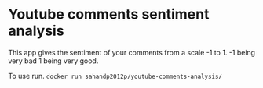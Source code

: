 # Youtube comments sentiment analysis
This app gives the sentiment of your comments from a scale -1 to 1. -1 being very bad 1 being very good.

To use run.
`docker run sahandp2012p/youtube-comments-analysis/`
